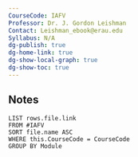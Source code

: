 ```yaml
---
CourseCode: IAFV
Professor: Dr. J. Gordon Leishman
Contact: Leishman_ebook@erau.edu
Syllabus: N/A
dg-publish: true
dg-home-link: true
dg-show-local-graph: true
dg-show-toc: true
---
```

## Notes
```dataview  
LIST rows.file.link
FROM #IAFV  
SORT file.name ASC
WHERE this.CourseCode = CourseCode  
GROUP BY Module
```  
